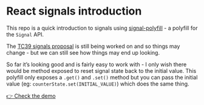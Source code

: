 # React signals introduction

This repo is a quick introduction to signals using [signal-polyfill](https://www.npmjs.com/package/signal-polyfill) - a polyfill for the `Signal` API.

The [TC39 signals proposal](https://github.com/tc39/proposal-signals) is still being worked on and so things may change - but we can still see how things may end up looking.

So far it’s looking good and is fairly easy to work with - I only wish there would be method exposed to reset signal state back to the initial value.
This polyfill only exposes a `.get()` and `.set()` method but you can pass the initial value (eg: `counterState.set(INITIAL_VALUE)`) which does the same thing.

[👉 Check the demo](https://react-signals-introduction.vercel.app/)
